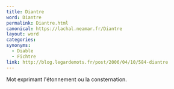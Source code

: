 ```yaml
---
title: Diantre
word: Diantre
permalink: Diantre.html
canonical: https://lachal.neamar.fr/Diantre
layout: word
categories:
synonyms:
  - Diable
  - Fichtre
link: http://blog.legardemots.fr/post/2006/04/10/584-diantre
---
```


Mot exprimant l'étonnement ou la consternation.

